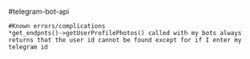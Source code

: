 #telegram-bot-api

    #Known errors/complications
    *get_endpnts()->getUserProfilePhotos() called with my bots always returns that the user id cannot be found except for if I enter my telegram id
